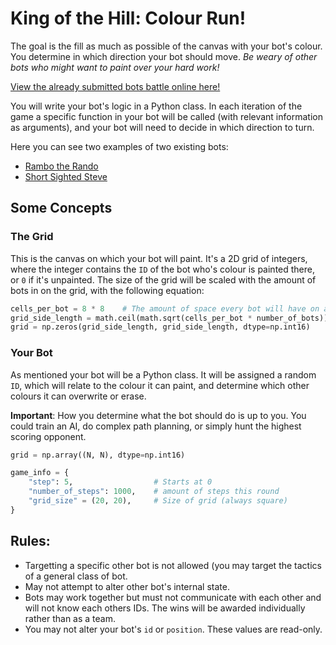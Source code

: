 # King of the Hill: Colour Run!

The goal is the fill as much as possible of the canvas with your bot's colour. You determine in which direction your bot should move. *Be weary of other bots who might want to paint over your hard work!*

[View the already submitted bots battle online here!](https://heinwessels.github.io/test/)

You will write your bot's logic in a Python class. In each iteration of the game a specific function in your bot will be called (with relevant information as arguments), and your bot will need to decide in which direction to turn.

Here you can see two examples of two existing bots:
- [Rambo the Rando](https://github.com/heinwessels/test/blob/master/robots/rambo_the_rando.py)
- [Short Sighted Steve](https://github.com/heinwessels/test/blob/master/robots/short_sighted_steve.py)

## Some Concepts

### The Grid

This is the canvas on which your bot will paint. It's a 2D grid of integers, where the integer contains the `ID` of the bot who's colour is painted there, or `0` if it's unpainted. The size of the grid will be scaled with the amount of bots in on the grid, with the following equation:
``` Python
cells_per_bot = 8 * 8    # The amount of space every bot will have on average
grid_side_length = math.ceil(math.sqrt(cells_per_bot * number_of_bots))
grid = np.zeros(grid_side_length, grid_side_length, dtype=np.int16)
```

### Your Bot

As mentioned your bot will be a Python class. It will be assigned a random `ID`, which will relate to the colour it can paint, and determine which other colours it can overwrite or erase.

**Important**: How you determine what the bot should do is up to you. You could train an AI, do complex path planning, or simply hunt the highest scoring opponent.

``` Python
grid = np.array((N, N), dtype=np.int16)

game_info = {
    "step": 5,                  # Starts at 0
    "number_of_steps": 1000,    # amount of steps this round
    "grid_size" = (20, 20),     # Size of grid (always square)
}
```

## Rules:
- Targetting a specific other bot is not allowed (you may target the tactics of a general class of bot. 
- May not attempt to alter other bot's internal state.
- Bots may work together but must not communicate with each other and will not know each others IDs. The wins will be awarded individually rather than as a team.
- You may not alter your bot's `id` or `position`. These values are read-only.